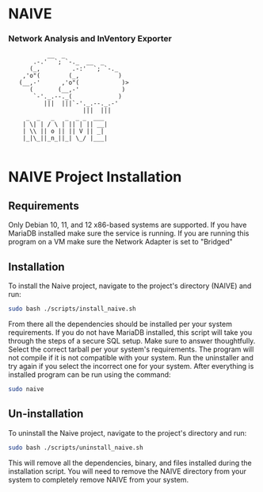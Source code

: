# NAIVE
### Network Analysis and InVentory Exporter
```
           __  _
       .-.'  `; `-._  __  _
      (_,         .-:'  `; `-._
    ,'o"(        (_,           )
   (__,-'      ,'o"(            )>
      (       (__,-'            )
       `-'._.--._(             )
          |||  |||`-'._.--._.-'
                     |||  |||
     _  _   _   _  _ _  ___ 
    | \| | / \ | || | || __|
    | \\ || o || || V || _| 
    |_|\_||_n_||_| \_/ |___|
                        
```
# NAIVE Project Installation

## Requirements
Only Debian 10, 11, and 12 x86-based systems are supported.
If you have MariaDB installed make sure the service is running.
If you are running this program on a VM make sure the Network Adapter is set to "Bridged"


## Installation

To install the Naive project, navigate to the project's directory (NAIVE) and run:
```bash
sudo bash ./scripts/install_naive.sh
```
From there all the dependencies should be installed per your system requirements.
If you do not have MariaDB installed, this script will take you through the steps of a secure SQL setup. Make sure to answer thoughtfully.
Select the correct tarball per your system's requirements. The program will not compile if it is not compatible with your system.
           Run the uninstaller and try again if you select the incorrect one for your system.
After everything is installed program can be run using the command:
```bash
sudo naive
```

## Un-installation

To uninstall the Naive project, navigate to the project's directory and run:
```bash
sudo bash ./scripts/uninstall_naive.sh
```
This will remove all the dependencies, binary, and files installed during the installation script. You will need to remove the NAIVE directory from your system to completely remove NAIVE from your system.
